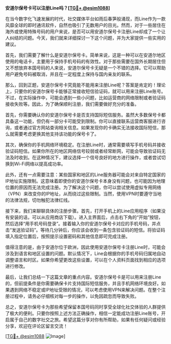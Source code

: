 **安道尔保号卡可以注册Line吗？[[TG💪+ @esim1088](https://t.me/s/esim1088)]**

在当今数字化飞速发展的时代，社交媒体平台如雨后春笋般涌现，而Line作为一款风靡全球的即时通讯软件，自然也吸引了无数用户的目光。然而，对于一些居住在海外或使用特殊号码的用户来说，是否可以用安道尔保号卡注册Line却成了一个让人纠结的问题。今天，我们就来详细探讨一下这个问题，并为大家提供一些实用的建议。

首先，我们需要了解什么是安道尔保号卡。简单来说，这是一种可以在安道尔地区使用的电话卡，主要用于保持手机号码的有效性。对于那些需要在国外长期居住但又不想放弃本国号码的人来说，安道尔保号卡无疑是一个不错的选择。它可以帮助用户避免号码被取消，并且在一定程度上保持与国内亲友的联系。

那么，回到正题，安道尔保号卡究竟能不能用来注册Line呢？答案是肯定的！理论上，只要你的安道尔保号卡能够正常接收短信验证码，就可以用来注册Line账号。不过，在实际操作中，可能会遇到一些小问题，比如运营商的网络限制或者验证码接收失败等。因此，为了确保顺利注册，我们需要做好充分的准备。

首先，你需要确认你的安道尔保号卡是否支持国际短信服务。虽然大多数保号卡都具备这一功能，但仍有一部分卡可能受到限制。你可以直接联系运营商客服进行咨询，或者通过官方网站查询相关信息。如果发现你的卡确实无法接收国际短信，那么就需要考虑更换其他支持该功能的保号卡了。

其次，确保你的手机网络环境稳定。在注册Line时，通常需要填写手机号码并接收验证码短信。如果你所在的地区网络信号较弱或者经常断网，可能会导致验证码无法及时收到。在这种情况下，建议选择一个信号良好的地方进行操作，或者尝试切换到Wi-Fi网络以提高成功率。

此外，还有一点需要注意：某些国家和地区的Line服务器可能会对来自特定国家的IP地址实施限制。这意味着即使你的安道尔保号卡本身没有问题，也可能因为地理位置的原因而无法完成注册。为了解决这个问题，你可以尝试使用虚拟专用网络（VPN）来改变你的IP地址，从而绕过这些限制。当然，使用VPN时要遵守当地的法律法规，切勿触犯法律红线。

接下来，我们来聊聊具体的注册步骤。首先，打开手机上的Line应用程序（如果没有安装的话，可以从应用商店下载）。进入主界面后，点击右下角的“开始”按钮，然后选择“用手机号码登录”。接着输入你的安道尔保号卡对应的手机号码，并点击“发送验证码”。等待几分钟后，你应该会收到一条包含验证码的短信。将验证码填入指定位置后，按照提示设置密码和其他信息即可完成注册。

值得注意的是，由于安道尔位于欧洲，因此使用安道尔保号卡注册Line时，可能会涉及到语言和地区设置的问题。默认情况下，Line会根据你的手机号码归属地自动调整语言和时区。如果你希望更改这些设置，可以在个人资料页面找到相应的选项进行修改。

最后，让我们总结一下这篇文章的重点内容。安道尔保号卡是可以用来注册Line的，但前提条件是你需要确保卡片支持国际短信服务，并且手机网络环境良好。如果遇到网络不稳定或IP地址受限的情况，可以考虑使用VPN来解决问题。在整个注册过程中，请务必仔细核对每一步的操作，以免因疏忽而导致失败。

总之，安道尔保号卡为那些希望保留本国号码同时享受全球化社交体验的人群提供了极大的便利。只要你按照上述方法正确操作，相信一定能成功注册Line账号，开启属于自己的数字社交之旅。希望这篇分享对你有所帮助，如果有任何疑问或经验分享，欢迎在评论区留言交流！

[[TG💪+ @esim1088](https://t.me/s/esim1088) ![Image](https://i.postimg.cc/4NQfJmqS/Snipaste-2025-05-13-00-14-12.png)]